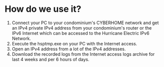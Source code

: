 # How do we use it?
1. Connect your PC to your condominium's CYBERHOME network and get an IPv4 private IPv4 address from your condominium's router or the IPv6 Internet which can be accessed to the Hurricane Electric IPv6 Network.
2. Execute the hsptmp.exe on your PC with the Internet access.
3. Open an IPv4 address from a lot of the IPv4 addresses.
4. Download the recorded logs from the Internet access logs archive for last 4 weeks and per 6 hours of days.
